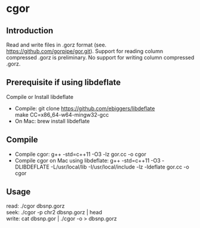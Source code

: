 # cgor

## Introduction

Read and write files in .gorz format (see. https://github.com/gorpipe/gor.git). 
Support for reading column compressed .gorz is preliminary.
No support for writing column compressed .gorz.

## Prerequisite if using libdeflate

Compile or Install libdeflate
* Compile:  git clone https://github.com/ebiggers/libdeflate  
            make CC=x86_64-w64-mingw32-gcc
* On Mac: brew install libdeflate

## Compile

* Compile cgor: g++ -std=c++11 -O3 -lz gor.cc -o cgor
* Compile cgor on Mac using libdeflate: g++ -std=c++11 -O3 -DLIBDEFLATE -L/usr/local/lib -I/usr/local/include -lz -ldeflate gor.cc -o cgor

## Usage

read: ./cgor dbsnp.gorz  
seek: ./cgor -p chr2 dbsnp.gorz | head  
write: cat dbsnp.gor | ./cgor -o > dbsnp.gorz  